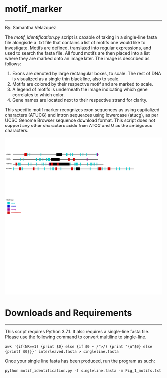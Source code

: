 # motif_marker
-------------------------------------------------------------
By: Samantha Velazquez

The *motif_identification.py* script is capable of taking in a single-line fasta file alongisde a .txt file that contains a list of motifs one would like to investigate. 
Motifs are defined, translated into regular expressions, and used to search the fasta file. All found motifs are then placed into a list where they are marked onto an image later. 
The image is described as follows:

  1. Exons are denoted by large rectangular boxes, to scale. The rest of DNA is visualized as a single thin black line, also to scale. 
  2. Motifs are colored by their respective motif and are marked to scale. 
  3. A legend of motifs is underneath the image indicating which gene correlates to which color.
  4. Gene names are located next to their respective strand for clarity. 
  
This specific motif marker recognizes exon sequences as using capitalized characters (ATUCG) and intron sequences using lowercase (atucg), as per UCSC Genome Browser sequence download format. This script does not support any other characters aside from ATCG and U as the ambiguous characters. 

![Example output from running the program](https://github.com/smvelazquez/motif_marker/blob/master/final_image.svg)

# Downloads and Requirements
------------------------------------------------------------

This script requires Python 3.7.1. It also requires a single-line fasta file. Please use the following command to convert multiline to single-line. 

```
awk '{if(NR==1) {print $0} else {if($0 ~ /^>/) {print "\n"$0} else {printf $0}}}' interleaved.fasta > singleline.fasta
```

Once your single line fasta has been produced, run the program as such:

```
python motif_identification.py -f singleline.fasta -m Fig_1_motifs.txt
```
